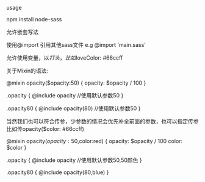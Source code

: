 usage

npm install node-sass

允许嵌套写法

使用@import 引用其他sass文件 e.g @import 'main.sass'

允许使用变量，以$打头，比如$loveColor: #66ccff

关于Mixin的语法:

  @mixin opacity($opacity:50) {
    opacity: $opacity / 100
  }
  
  .opacity {
    @include opacity //使用默认参数50
  }
  
  .opacity80 {
    @include opacity(80) //使用默认参数50
  }
  
  当然我们也可以符合传参，少参数的情况会优先补全前面的参数，也可以指定传参比如传opacity($color: #66ccff)
  
  @mixin opacity($opacity:50,$color:red) {
    opacity: $opacity / 100
    color: $color
  }
  
  .opacity {
    @include opacity //使用默认参数50,50颜色
  }
  
  .opacity80 {
    @include opacity(80,blue)
  }